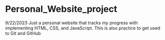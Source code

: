 # Personal_Website_project

9/22/2023
Just a personal website that tracks my progress with implementing HTML, CSS, and JavaScript.
This is also practice to get used to Git and GitHub
